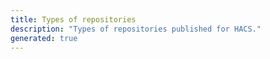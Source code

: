 ```yaml
---
title: Types of repositories
description: "Types of repositories published for HACS."
generated: true
---
```

